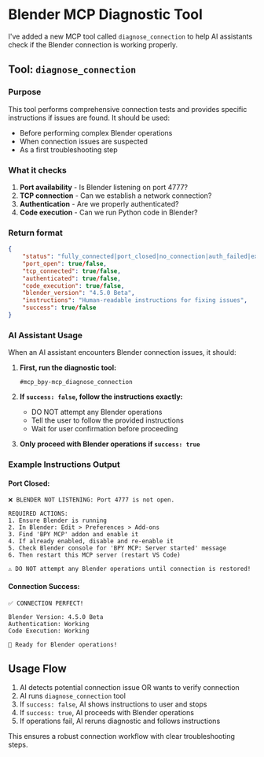 # Blender MCP Diagnostic Tool

I've added a new MCP tool called `diagnose_connection` to help AI assistants check if the Blender connection is working properly.

## Tool: `diagnose_connection`

### Purpose
This tool performs comprehensive connection tests and provides specific instructions if issues are found. It should be used:
- Before performing complex Blender operations
- When connection issues are suspected
- As a first troubleshooting step

### What it checks
1. **Port availability** - Is Blender listening on port 4777?
2. **TCP connection** - Can we establish a network connection?
3. **Authentication** - Are we properly authenticated?
4. **Code execution** - Can we run Python code in Blender?

### Return format
```json
{
    "status": "fully_connected|port_closed|no_connection|auth_failed|execution_failed|communication_error",
    "port_open": true/false,
    "tcp_connected": true/false, 
    "authenticated": true/false,
    "code_execution": true/false,
    "blender_version": "4.5.0 Beta",
    "instructions": "Human-readable instructions for fixing issues",
    "success": true/false
}
```

### AI Assistant Usage
When an AI assistant encounters Blender connection issues, it should:

1. **First, run the diagnostic tool:**
   ```
   #mcp_bpy-mcp_diagnose_connection
   ```

2. **If `success: false`, follow the instructions exactly:**
   - DO NOT attempt any Blender operations
   - Tell the user to follow the provided instructions
   - Wait for user confirmation before proceeding

3. **Only proceed with Blender operations if `success: true`**

### Example Instructions Output

#### Port Closed:
```
❌ BLENDER NOT LISTENING: Port 4777 is not open.

REQUIRED ACTIONS:
1. Ensure Blender is running
2. In Blender: Edit > Preferences > Add-ons
3. Find 'BPY MCP' addon and enable it
4. If already enabled, disable and re-enable it
5. Check Blender console for 'BPY MCP: Server started' message
6. Then restart this MCP server (restart VS Code)

⚠️ DO NOT attempt any Blender operations until connection is restored!
```

#### Connection Success:
```
✅ CONNECTION PERFECT!

Blender Version: 4.5.0 Beta
Authentication: Working
Code Execution: Working

🚀 Ready for Blender operations!
```

## Usage Flow

1. AI detects potential connection issue OR wants to verify connection
2. AI runs `diagnose_connection` tool
3. If `success: false`, AI shows instructions to user and stops
4. If `success: true`, AI proceeds with Blender operations
5. If operations fail, AI reruns diagnostic and follows instructions

This ensures a robust connection workflow with clear troubleshooting steps.
